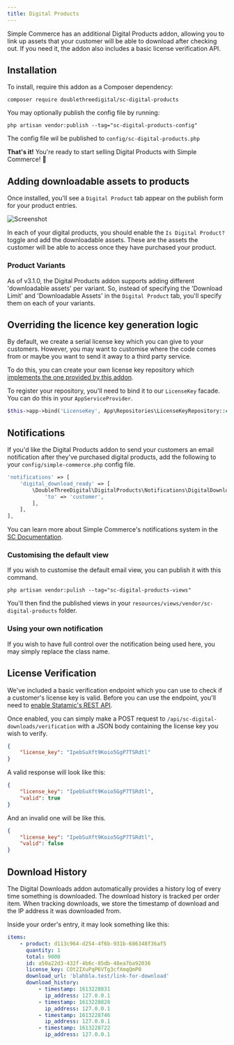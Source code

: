 ```yaml
---
title: Digital Products
---
```


Simple Commerce has an additional Digital Products addon, allowing you to link up assets that your customer will be able to download after checking out. If you need it, the addon also includes a basic license verification API.

## Installation

To install, require this addon as a Composer dependency:

```
composer require doublethreedigital/sc-digital-products
```

You may optionally publish the config file by running:

```
php artisan vendor:publish --tag="sc-digital-products-config"
```

The config file wil be published to `config/sc-digital-products.php`

**That's it!** You're ready to start selling Digital Products with Simple Commerce! 🎉

## Adding downloadable assets to products

Once installed, you'll see a `Digital Product` tab appear on the publish form for your product entries.

![Screenshot](https://raw.githubusercontent.com/duncanmcclean/sc-digital-products/master/publish-form.png)

In each of your digital products, you should enable the `Is Digital Product?` toggle and add the downloadable assets. These are the assets the customer will be able to access once they have purchased your product.

### Product Variants

As of v3.1.0, the Digital Products addon supports adding different 'downloadable assets' per variant. So, instead of specifying the 'Download Limit' and 'Downloadable Assets' in the `Digital Product` tab, you'll specify them on each of your variants.

## Overriding the licence key generation logic

By default, we create a serial license key which you can give to your customers. However, you may want to customise where the code comes from or maybe you want to send it away to a third party service.

To do this, you can create your own license key repository which [implements the one provided by this addon](https://github.com/doublethreedigital/sc-digital-products/blob/master/src/Contracts/LicenseKeyRepository.php).

To register your repository, you'll need to bind it to our `LicenseKey` facade. You can do this in your `AppServiceProvider`.

```php
$this->app->bind('LicenseKey', App\Repositories\LicenseKeyRepository::class);
```

## Notifications

If you'd like the Digital Products addon to send your customers an email notification after they've purchased digital products, add the following to your `config/simple-commerce.php` config file.

```php
'notifications' => [
    'digital_download_ready' => [
        \DoubleThreeDigital\DigitalProducts\Notifications\DigitalDownloadsNotification::class => [
            'to' => 'customer',
        ],
    ],
],
```

You can learn more about Simple Commerce's notifications system in the [SC Documentation](https://simple-commerce.duncanmcclean.com/notifications).

### Customising the default view

If you wish to customise the default email view, you can publish it with this command.

```
php artisan vendor:pulish --tag="sc-digital-products-views"
```

You'll then find the published views in your `resources/views/vendor/sc-digital-products` folder.

### Using your own notification

If you wish to have full control over the notification being used here, you may simply replace the class name.

## License Verification

We've included a basic verification endpoint which you can use to check if a customer's license key is valid. Before you can use the endpoint, you'll need to [enable Statamic's REST API](https://statamic.dev/rest-api#enable-the-api).

Once enabled, you can simply make a POST request to `/api/sc-digital-downloads/verification` with a JSON body containing the license key you wish to verify.

```json
{
    "license_key": "IpebSuXft9Koio5GgP7TSRdtl"
}
```

A valid response will look like this:

```json
{
    "license_key": "IpebSuXft9Koio5GgP7TSRdtl",
    "valid": true
}
```

And an invalid one will be like this.

```json
{
    "license_key": "IpebSuXft9Koio5GgP7TSRdtl",
    "valid": false
}
```

## Download History

The Digital Downloads addon automatically provides a history log of every time something is downloaded. The download history is tracked per order item. When tracking downloads, we store the timestamp of download and the IP address it was downloaded from.

Inside your order's entry, it may look something like this:

```yaml
items:
    - product: d113c964-d254-4f6b-931b-686348f36af5
      quantity: 1
      total: 9000
      id: a50a22d3-432f-4b6c-85db-48ea7ba92036
      license_key: COt2IXuPqP6VTg3cfXmqQmP0
      download_url: 'blahbla.test/link-for-download'
      download_history:
          - timestamp: 1613228831
            ip_address: 127.0.0.1
          - timestamp: 1613228828
            ip_address: 127.0.0.1
          - timestamp: 1613228746
            ip_address: 127.0.0.1
          - timestamp: 1613228722
            ip_address: 127.0.0.1
```
